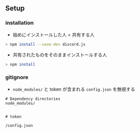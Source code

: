 ## Setup


### installation


- 始めにインストールした人 = 共有する人
```sh
> npm install --save-dev discord.js
```

- 共有されたものをそのままインストールする人
```sh
> npm install 
```

### gitignore

- `node_modules/` と token が含まれる `config.json` を無視する 


```.gitignore
# Dependency directories
node_modules/


# token

/config.json
```





